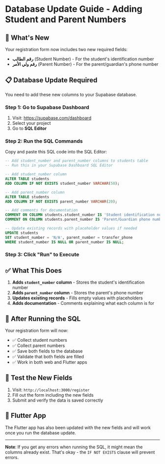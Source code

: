 # Database Update Guide - Adding Student and Parent Numbers

## 🎯 What's New

Your registration form now includes two new required fields:
- **رقم الطالب** (Student Number) - For the student's identification number
- **رقم ولي الأمر** (Parent Number) - For the parent/guardian's phone number

## 📋 Database Update Required

You need to add these new columns to your Supabase database.

### Step 1: Go to Supabase Dashboard
1. Visit: https://supabase.com/dashboard
2. Select your project
3. Go to **SQL Editor**

### Step 2: Run the SQL Commands
Copy and paste this SQL code into the SQL Editor:

```sql
-- Add student_number and parent_number columns to students table
-- Run this in your Supabase Dashboard SQL Editor

-- Add student_number column
ALTER TABLE students 
ADD COLUMN IF NOT EXISTS student_number VARCHAR(50);

-- Add parent_number column  
ALTER TABLE students 
ADD COLUMN IF NOT EXISTS parent_number VARCHAR(20);

-- Add comments for documentation
COMMENT ON COLUMN students.student_number IS 'Student identification number from school records';
COMMENT ON COLUMN students.parent_number IS 'Parent/Guardian phone number for contact';

-- Update existing records with placeholder values if needed
UPDATE students 
SET student_number = 'N/A', parent_number = transfer_phone 
WHERE student_number IS NULL OR parent_number IS NULL;
```

### Step 3: Click "Run" to Execute

## ✅ What This Does

1. **Adds `student_number` column** - Stores the student's identification number
2. **Adds `parent_number` column** - Stores the parent's phone number
3. **Updates existing records** - Fills empty values with placeholders
4. **Adds documentation** - Comments explaining what each column is for

## 🚀 After Running the SQL

Your registration form will now:
- ✅ Collect student numbers
- ✅ Collect parent numbers  
- ✅ Save both fields to the database
- ✅ Validate that both fields are filled
- ✅ Work in both web and Flutter apps

## 🧪 Test the New Fields

1. Visit: `http://localhost:3000/register`
2. Fill out the form including the new fields
3. Submit and verify the data is saved correctly

## 📱 Flutter App

The Flutter app has also been updated with the new fields and will work once you run the database update.

---

**Note**: If you get any errors when running the SQL, it might mean the columns already exist. That's okay - the `IF NOT EXISTS` clause will prevent errors.